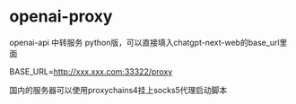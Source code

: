 # openai-proxy
openai-api 中转服务 python版，可以直接填入chatgpt-next-web的base_url里面

BASE_URL=http://xxx.xxx.com:33322/proxy

国内的服务器可以使用proxychains4挂上socks5代理启动脚本
